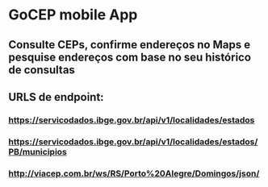 # GoCEP mobile App
 ## Consulte CEPs, confirme endereços no Maps e pesquise endereços com base no seu histórico de consultas

 ## URLS de endpoint:
 ### https://servicodados.ibge.gov.br/api/v1/localidades/estados
 ### https://servicodados.ibge.gov.br/api/v1/localidades/estados/PB/municipios
 ### http://viacep.com.br/ws/RS/Porto%20Alegre/Domingos/json/
